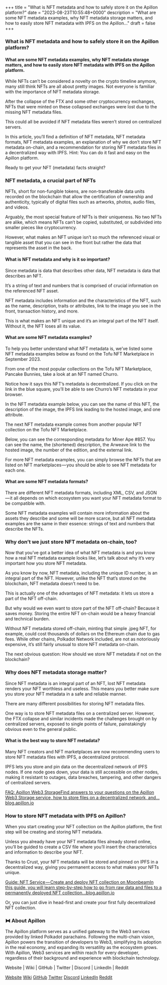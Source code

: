 +++
title = "What is NFT metadata and how to safely store it on the Apillon platform?"
date = "2023-08-23T10:55:48+0000"
description = "What are some NFT metadata examples, why NFT metadata storage matters, and how to easily store NFT metadata with IPFS on the Apillon…"
draft = false
+++

### What is NFT metadata and how to safely store it on the Apillon platform?


#### What are some NFT metadata examples, why NFT metadata storage matters, and how to easily store NFT metadata with IPFS on the Apillon platform.


While NFTs can’t be considered a novelty on the crypto timeline anymore, many still think NFTs are all about pretty images. Not everyone is familiar with the importance of NFT metadata storage.


After the collapse of the FTX and some other cryptocurrency exchanges, NFTs that were minted on these collapsed exchanges were lost due to the missing NFT metadata files.


This could all be avoided if NFT metadata files weren’t stored on centralized servers.


In this article, you’ll find a definition of NFT metadata, NFT metadata formats, NFT metadata examples, an explanation of why we don’t store NFT metadata on-chain, and a recommendation for storing NFT metadata files in a decentralized way with IPFS. Hint: You can do it fast and easy on the Apillon platform.


Ready to get your NFT (metadata) facts straight?


### NFT metadata, a crucial part of NFTs


NFTs, short for non-fungible tokens, are non-transferable data units recorded on the blockchain that allow the certification of ownership and authenticity, typically of digital files such as artworks, photos, audio files, and videos.


Arguably, the most special feature of NFTs is their uniqueness. No two NFTs are alike, which means NFTs can’t be copied, substituted, or subdivided into smaller pieces like cryptocurrency.


However, what makes an NFT unique isn’t so much the referenced visual or tangible asset that you can see in the front but rather the data that represents the asset in the back.


#### What is NFT metadata and why is it so important?


Since metadata is data that describes other data, NFT metadata is data that describes an NFT.


It’s a string of text and numbers that is comprised of crucial information on the referenced NFT asset.


NFT metadata includes information and the characteristics of the NFT, such as the name, description, traits or attributes, link to the image you see in the front, transaction history, and more.


This is what makes an NFT unique and it’s an integral part of the NFT itself. Without it, the NFT loses all its value.


#### What are some NFT metadata examples?


To help you better understand what NFT metadata is, we’ve listed some NFT metadata examples below as found on the Tofu NFT Marketplace in September 2023.


From one of the most popular collections on the Tofu NFT Marketplace, Pancake Bunnies, take a look at an NFT named Churro.


Notice how it says this NFT’s metadata is decentralized. If you click on the link in the blue square, you’ll be able to see Churro’s NFT metadata in your browser.


In the NFT metadata example below, you can see the name of this NFT, the description of the image, the IPFS link leading to the hosted image, and one attribute.


The next NFT metadata example comes from another popular NFT collection on the Tofu NFT Marketplace.


Below, you can see the corresponding metadata for Miner Ape #857. You can see the name, the (shortened) description, the Arweave link to the hosted image, the number of the edition, and the external link.


For more NFT metadata examples, you can simply browse the NFTs that are listed on NFT marketplaces — you should be able to see NFT metadata for each one.


#### What are some NFT metadata formats?


There are different NFT metadata formats, including XML, CSV, and JSON — it all depends on which ecosystem you want your NFT metadata format to be compatible with.


Some NFT metadata examples will contain more information about the assets they describe and some will be more scarce, but all NFT metadata examples are the same in their essence: strings of text and numbers that describe the NFTs.


### Why don’t we just store NFT metadata on-chain, too?


Now that you’ve got a better idea of what NFT metadata is and you know how a real NFT metadata example looks like, let’s talk about why it’s very important how you store NFT metadata.


As you know by now, NFT metadata, including the unique ID number, is an integral part of the NFT. However, unlike the NFT that’s stored on the blockchain, NFT metadata doesn’t need to be.


This is actually one of the advantages of NFT metadata: it lets us store a part of the NFT off-chain.


But why would we even want to store part of the NFT off-chain? Because it saves money. Storing the entire NFT on-chain would be a heavy financial and technical burden.


Without NFT metadata stored off-chain, minting that simple .jpeg NFT, for example, could cost thousands of dollars on the Ethereum chain due to gas fees. While other chains, Polkadot Network included, are not as notoriously expensive, it’s still fairly unusual to store NFT metadata on-chain.


The next obvious question: How should we store NFT metadata if not on the blockchain?


### Why does NFT metadata storage matter?


Since NFT metadata is an integral part of an NFT, lost NFT metadata renders your NFT worthless and useless. This means you better make sure you store your NFT metadata in a safe and reliable manner.


There are many different possibilities for storing NFT metadata files.


One way is to store NFT metadata files on a centralized server. However, the FTX collapse and similar incidents made the challenges brought on by centralized servers, exposed to single points of failure, painstakingly obvious even to the general public.


#### What is the best way to store NFT metadata?


Many NFT creators and NFT marketplaces are now recommending users to store NFT metadata files with IPFS, a decentralized protocol.


IPFS lets you store and pin data on the decentralized network of IPFS nodes. If one node goes down, your data is still accessible on other nodes, making it resistant to outages, data breaches, tampering, and other dangers of centralized servers.

[FAQ: Apillon Web3 StorageFind answers to your questions on the Apillon Web3 Storage service, how to store files on a decentralized network, and…blog.apillon.io](https://blog.apillon.io/faq-apillon-web3-storage-c99a9b0e8b12)

### How to store NFT metadata with IPFS on Apillon?


When you start creating your NFT collection on the Apillon platform, the first step will be creating and storing NFT metadata.


Unless you already have your NFT metadata files already stored online, you’ll be guided to create a CSV file where you’ll insert the characteristics and information to describe your NFT.


Thanks to Crust, your NFT metadata will be stored and pinned on IPFS in a decentralized way, giving you permanent access to what makes your NFTs unique.

[Guide: NFT Service — Create and deploy NFT collection on MoonbeamIn this guide, you will learn step-by-step how to go from raw data and files to a permanently deployed NFT collection…blog.apillon.io](https://blog.apillon.io/guide-nft-service-pt-2-create-and-deploy-nft-collection-on-moonbeam-2d7eedf79756)

Or, you can just dive in head-first and create your first fully decentralized NFT collection.


### ⧓ About Apillon


The Apillon platform serves as a unified gateway to the Web3 services provided by linked Polkadot parachains. Following the multi-chain vision, Apillon powers the transition of developers to Web3, simplifying its adoption in the real economy, and expanding its versatility as the ecosystem grows. With Apillon, Web3 services are within reach for every developer, regardless of their background and experience with blockchain technology.


Website | Wiki | GitHub | Twitter | Discord | LinkedIn | Reddit

[Website](https://apillon.io/)
[Wiki](https://wiki.apillon.io/)
[GitHub](https://github.com/Apillon-web3)
[Twitter](https://twitter.com/apillon)
[Discord](https://discord.gg/apillon)
[LinkedIn](https://www.linkedin.com/company/apillon/)
[Reddit](https://www.reddit.com/r/apillon/)